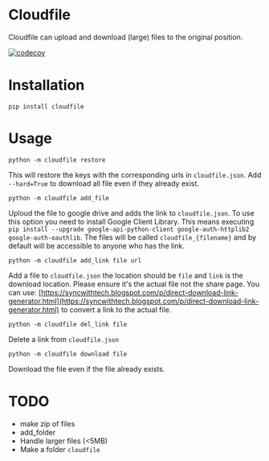 # Cloudfile
Cloudfile can upload and download (large) files to the original position.


[![codecov](https://codecov.io/gh/takotab/cloudfile/branch/master/graph/badge.svg)](https://codecov.io/gh/takotab/cloudfile)

# Installation
`pip install cloudfile`

# Usage
`python -m cloudfile restore`

This will restore the keys with the corresponding urls in `cloudfile.json`. Add `--hard=True` to download all file even if they already exist.

`python -m cloudfile add_file`

Uploud the file to google drive and adds the link to `cloudfile.json`. To use this option you need to install Google Client Library. This means executing `pip install --upgrade google-api-python-client google-auth-httplib2 google-auth-oauthlib`. The files will be called `cloudfile_{filename}` and by default will be accessible to anyone who has the link.

`python -m cloudfile add_link file url`

Add a file to `cloudfile.json` the location should be `file` and `link` is the download location. Please ensure it's the actual file not the share page.
You can use: [https://syncwithtech.blogspot.com/p/direct-download-link-generator.html](https://syncwithtech.blogspot.com/p/direct-download-link-generator.html) to convert a link to the actual file.

`python -m cloudfile del_link file`

Delete a link from `cloudfile.json`

`python -m cloudfile download file`

Download the file even if the file already exists.

# TODO
- make zip of files
- add_folder
- Handle larger files (<5MB)
- Make a folder `cloudfile` 
